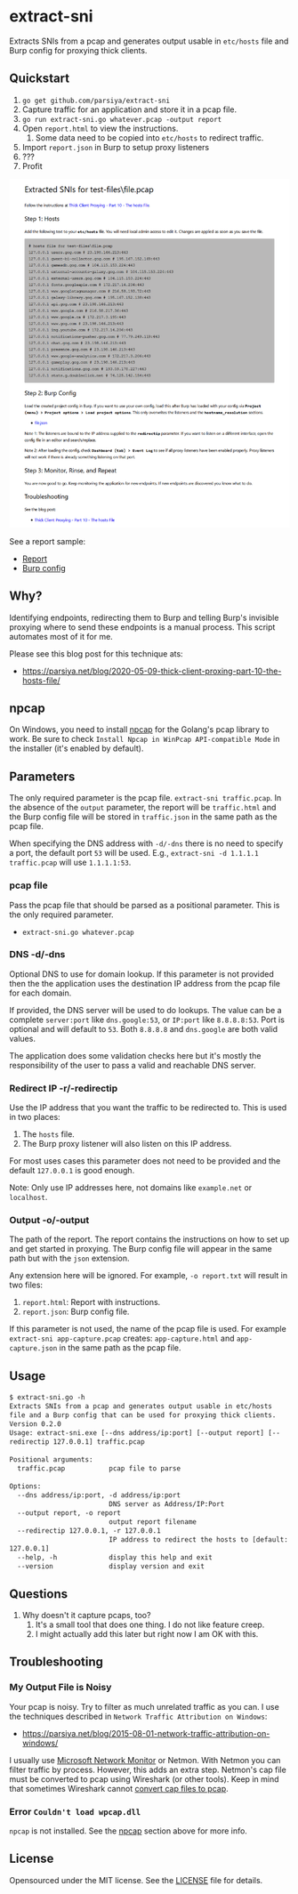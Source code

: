 # extract-sni
Extracts SNIs from a pcap and generates output usable in `etc/hosts` file and
Burp config for proxying thick clients.

## Quickstart

1. `go get github.com/parsiya/extract-sni`
2. Capture traffic for an application and store it in a pcap file.
3. `go run extract-sni.go whatever.pcap -output report`
4. Open `report.html` to view the instructions.
    1. Some data need to be copied into `etc/hosts` to redirect traffic.
5. Import `report.json` in Burp to setup proxy listeners 
6. ???
7. Profit

![report screenshot](.github/screenshot.png)

See a report sample:

* [Report](report-sample/file.html)
* [Burp config](report-sample/file.json)

## Why?
Identifying endpoints, redirecting them to Burp and telling Burp's invisible
proxying where to send these endpoints is a manual process. This script
automates most of it for me.

Please see this blog post for this technique ats:

* https://parsiya.net/blog/2020-05-09-thick-client-proxing-part-10-the-hosts-file/

## npcap
On Windows, you need to install [npcap](https://nmap.org/npcap/#download) for
the Golang's pcap library to work. Be sure to check
`Install Npcap in WinPcap API-compatible Mode` in the installer
(it's enabled by default).

## Parameters
The only required parameter is the pcap file. `extract-sni traffic.pcap`. In the
absence of the `output` parameter, the report will be `traffic.html` and the
Burp config file will be stored in `traffic.json` in the same path as the pcap
file.

When specifying the DNS address with `-d/-dns` there is no need to specify a
port, the default port `53` will be used. E.g.,
`extract-sni -d 1.1.1.1 traffic.pcap` will use `1.1.1.1:53`.

### pcap file
Pass the pcap file that should be parsed as a positional parameter. This is the
only required parameter.

* `extract-sni.go whatever.pcap`

### DNS -d/-dns
Optional DNS to use for domain lookup. If this parameter is not provided then
the the application uses the destination IP address from the pcap file for each
domain.

If provided, the DNS server will be used to do lookups. The value can be a
complete `server:port` like `dns.google:53`, or `IP:port` like `8.8.8.8:53`.
Port is optional and will default to `53`. Both `8.8.8.8` and
`dns.google` are both valid values.

The application does some validation checks here but it's mostly the
responsibility of the user to pass a valid and reachable DNS server.

### Redirect IP -r/-redirectip
Use the IP address that you want the traffic to be redirected to. This is used
in two places:

1. The `hosts` file.
2. The Burp proxy listener will also listen on this IP address.

For most uses cases this parameter does not need to be provided and the default
`127.0.0.1` is good enough.

Note: Only use IP addresses here, not domains like `example.net` or `localhost`.

### Output -o/-output
The path of the report. The report contains the instructions on how to set up
and get started in proxying. The Burp config file will appear in the same path
but with the `json` extension.

Any extension here will be ignored. For example, `-o report.txt` will result in two
files:

1. `report.html`: Report with instructions.
2. `report.json`: Burp config file.

If this parameter is not used, the name of the pcap file is used. For example
`extract-sni app-capture.pcap` creates: `app-capture.html` and
`app-capture.json` in the same path as the pcap file.

## Usage

```
$ extract-sni.go -h
Extracts SNIs from a pcap and generates output usable in etc/hosts file and a Burp config that can be used for proxying thick clients.
Version 0.2.0
Usage: extract-sni.exe [--dns address/ip:port] [--output report] [--redirectip 127.0.0.1] traffic.pcap

Positional arguments:
  traffic.pcap           pcap file to parse

Options:
  --dns address/ip:port, -d address/ip:port
                         DNS server as Address/IP:Port
  --output report, -o report
                         output report filename
  --redirectip 127.0.0.1, -r 127.0.0.1
                         IP address to redirect the hosts to [default: 127.0.0.1]
  --help, -h             display this help and exit
  --version              display version and exit
```

## Questions

1. Why doesn't it capture pcaps, too?
    1. It's a small tool that does one thing. I do not like feature creep.
    2. I might actually add this later but right now I am OK with this.

## Troubleshooting

### My Output File is Noisy
Your pcap is noisy. Try to filter as much unrelated traffic as you can. I use
the techniques described in `Network Traffic Attribution on Windows`:

* https://parsiya.net/blog/2015-08-01-network-traffic-attribution-on-windows/

I usually use [Microsoft Network Monitor][netmon] or Netmon. With Netmon you can
filter traffic by process. However, this adds an extra step. Netmon's cap file
must be converted to pcap using Wireshark (or other tools). Keep in mind that
sometimes Wireshark cannot [convert cap files to pcap][cap-to-pcap].

[netmon]: https://www.microsoft.com/en-ca/download/details.aspx?id=4865
[cap-to-pcap]: https://parsiya.net/cheatsheet/#open-a-network-monitor-cap-file-in-wireshark-and-save-is-disabled

### Error `Couldn't load wpcap.dll`
`npcap` is not installed. See the [npcap](#npcap) section above for more info.

## License
Opensourced under the MIT license. See the [LICENSE](LICENSE) file for details.
